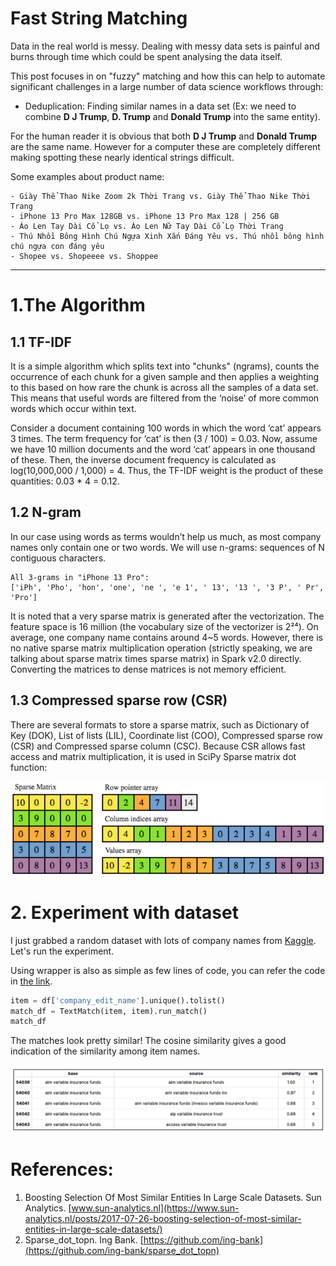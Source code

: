 # Fast String Matching
Data in the real world is messy. Dealing with messy data sets is painful and burns through time which could be 
spent analysing the data itself.

This post focuses in on "fuzzy" matching and how this can help to automate significant challenges in 
a large number of data science workflows through:
- Deduplication: Finding similar names in a data set 
(Ex: we need to combine **D J Trump**, **D. Trump** and **Donald Trump** into the same entity).

For the human reader it is obvious that both **D J Trump** and **Donald Trump** are the same name. However for 
a computer these are completely different making spotting these nearly identical strings difficult.

Some examples about product name:
```text
- Giày Thể Thao Nike Zoom 2k Thời Trang vs. Giày Thể Thao Nike Thời Trang
- iPhone 13 Pro Max 128GB vs. iPhone 13 Pro Max 128 | 256 GB
- Áo Len Tay Dài Cổ Lọ vs. Áo Len Nữ Tay Dài Cổ Lọ Thời Trang
- Thú Nhồi Bông Hình Chú Ngựa Xinh Xắn Đáng Yêu vs. Thú nhồi bông hình chú ngựa con đáng yêu
- Shopee vs. Shopeeee vs. Shoppee
```
---

# 1.The Algorithm
## 1.1 TF-IDF
It is a simple algorithm which splits text into "chunks" (ngrams), counts the occurrence 
of each chunk for a given sample and then applies a weighting to this based on how rare the chunk is across 
all the samples of a data set. This means that useful words are filtered from the ‘noise’ of more common 
words which occur within text.

Consider a document containing 100 words in which the word ‘cat’ appears 3 times. 
The term frequency for ‘cat’ is then (3 / 100) = 0.03. Now, assume we have 10 million documents 
and the word ‘cat’ appears in one thousand of these. Then, the inverse document 
frequency  is calculated as log(10,000,000 / 1,000) = 4. Thus, the TF-IDF weight is the product of 
these quantities: 0.03 * 4 = 0.12.

## 1.2 N-gram
In our case using words as terms wouldn’t help us much, as most company names only contain one or two words. 
We will use n-grams: sequences of N contiguous characters.
```text
All 3-grams in "iPhone 13 Pro":
['iPh', 'Pho', 'hon', 'one', 'ne ', 'e 1', ' 13', '13 ', '3 P', ' Pr', 'Pro']
```

It is noted that a very sparse matrix is generated after the vectorization. The feature space is 16 million 
(the vocabulary size of the vectorizer is 2²⁴). On average, one company name contains around 4~5 words. 
However, there is no native sparse matrix multiplication operation (strictly speaking, we are talking about 
sparse matrix times sparse matrix) in Spark v2.0 directly. Converting the matrices to dense matrices is 
not memory efficient.

## 1.3 Compressed sparse row (CSR)
There are several formats to store a sparse matrix, such as Dictionary of Key (DOK), 
List of lists (LIL), Coordinate list (COO), Compressed sparse row (CSR) and 
Compressed sparse column (CSC). Because CSR allows fast access and matrix multiplication, it is used in 
SciPy Sparse matrix dot function:

![figure 1](media/fig1-csr-illustration.png)

# 2. Experiment with dataset
I just grabbed a random dataset with lots of company names from [Kaggle](https://www.kaggle.com/datasets/dattapiy/sec-edgar-companies-list).
Let's run the experiment. 

Using wrapper is also as simple as few lines of code, you can refer the code in [the link](https://github.com/kevinkhang2909/ML-learning-journey/blob/main/nlp/string_matching/string_matching.ipynb).
```python
item = df['company_edit_name'].unique().tolist()
match_df = TextMatch(item, item).run_match()
match_df
```
The matches look pretty similar! The cosine similarity gives a good indication of the similarity among item names.

![figure 2](media/fig2-data-sample.png)

# References:
1. Boosting Selection Of Most Similar Entities In Large Scale Datasets. Sun Analytics. [www.sun-analytics.nl](https://www.sun-analytics.nl/posts/2017-07-26-boosting-selection-of-most-similar-entities-in-large-scale-datasets/)
2. Sparse_dot_topn. Ing Bank. [https://github.com/ing-bank](https://github.com/ing-bank/sparse_dot_topn)